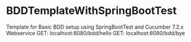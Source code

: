 # BDDTemplateWithSpringBootTest
Template for Basic BDD setup using SpringBootTest and Cucumber 7.2.x
Webservice
GET: localhost:8080/bdd/hello
GET: localhost:8080/bdd/bye
